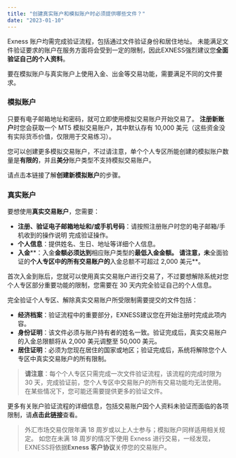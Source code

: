 ```yaml
---
title: "创建真实账户和模拟账户时必须提供哪些文件？"
date: "2023-01-10"
---
```


Exness 账户均需完成验证流程，包括通过文件验证身份和居住地址。 未能满足文件验证要求的账户在服务方面将会受到一定的限制，因此EXNESS强烈建议您**全面验证自己的个人资料**。

要在模拟账户与真实账户上使用入金、出金等交易功能，需要满足不同的文件要求。

### 模拟账户

只要有电子邮箱地址和密码，就可立即使用模拟交易账户开始交易了。 **注册新账户**时您会获取一个 MT5 模拟交易账户，其中默认存有 10,000 美元（这些资金没有实际货币价值，仅限用于交易练习）。

您可以创建更多模拟交易账户，不过请注意，单个个人专区所能创建的模拟账户数量是**有限的**，并且**美分**账户类型不支持模拟交易账户。

请点击本链接了解**创建新模拟账户**的步骤。

### 真实账户

要想使用**真实交易账户**，您需要：

- **注册、验证电子邮箱地址和/或手机号码**：请按照注册账户时您的电子邮箱/手机收到的操作说明 完成验证操作。
- **个人信息**：提供姓名、生日、地址等详细个人信息。
- **入金****：入金**金额必须达到**相应账户类型的**最低入金金额。 请注意，未**全面验证的**个人专区中的所有交易账户的**入金总额不可超过 2,000 美元**。

首次入金到账后，您就可以使用真实交易账户进行交易了，不过要想解除系统对您个人专区部分重要功能的限制，您需要在 30 天内完全验证自己的个人信息。

完全验证个人专区、解除真实交易账户所受限制需要提交的文件包括：

- **经济档案**：验证流程中的重要部分，EXNESS建议您在开始注册时完成此项内容。
- **身份证明**：该文件必须与账户持有者的姓名一致。验证完成后，真实交易账户的入金总限额将从 2,000 美元调整至 50,000 美元。
- **居住证明**：必须为您现在居住的国家或地区；验证完成后，系统将解除您个人专区中真实交易账户的所有限制。

> **请注意**：每个个人专区只需完成一次文件验证流程，该流程的完成时限为 30 天，完成验证前，您个人专区中交易账户的所有交易功能均无法使用。 在某些情况下，您可能还需要提供更多的验证文件。

更多有关账户验证流程的详细信息，包括交易账户因个人资料未验证而面临的各项限制，请**点击此链接**查看。

> 外汇市场交易仅限年满 18 周岁或以上人士参与；模拟账户同样适用相关规定。 如您在未满 18 周岁的情况下使用 Exness 进行交易，一经发现，EXNESS将依据**Exness 客户协议**关停您的交易账户。
